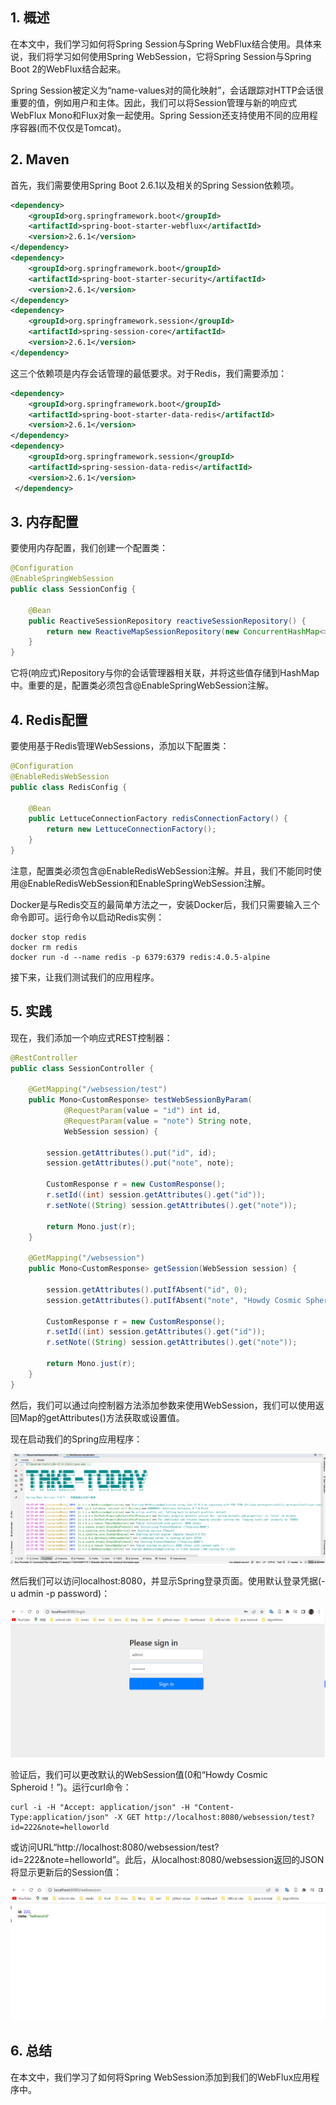 ## 1. 概述

在本文中，我们学习如何将Spring Session与Spring WebFlux结合使用。具体来说，我们将学习如何使用Spring WebSession，它将Spring Session与Spring Boot 2的WebFlux结合起来。

Spring Session被定义为“name-values对的简化映射”，会话跟踪对HTTP会话很重要的值，例如用户和主体。因此，我们可以将Session管理与新的响应式WebFlux Mono和Flux对象一起使用。Spring Session还支持使用不同的应用程序容器(而不仅仅是Tomcat)。

## 2. Maven

首先，我们需要使用Spring Boot 2.6.1以及相关的Spring Session依赖项。

```xml
<dependency>
    <groupId>org.springframework.boot</groupId>
    <artifactId>spring-boot-starter-webflux</artifactId>
    <version>2.6.1</version>
</dependency>
<dependency>
    <groupId>org.springframework.boot</groupId>
    <artifactId>spring-boot-starter-security</artifactId>
    <version>2.6.1</version>
</dependency>
<dependency> 
    <groupId>org.springframework.session</groupId> 
    <artifactId>spring-session-core</artifactId> 
    <version>2.6.1</version>
</dependency>
```

这三个依赖项是内存会话管理的最低要求。对于Redis，我们需要添加：

```xml
<dependency>
    <groupId>org.springframework.boot</groupId>
    <artifactId>spring-boot-starter-data-redis</artifactId>
    <version>2.6.1</version>
</dependency>
<dependency>
    <groupId>org.springframework.session</groupId>
    <artifactId>spring-session-data-redis</artifactId>
    <version>2.6.1</version>
 </dependency>
```

## 3. 内存配置

要使用内存配置，我们创建一个配置类：

```java
@Configuration
@EnableSpringWebSession
public class SessionConfig {

    @Bean
    public ReactiveSessionRepository reactiveSessionRepository() {
        return new ReactiveMapSessionRepository(new ConcurrentHashMap<>());
    }
}
```

它将(响应式)Repository与你的会话管理器相关联，并将这些值存储到HashMap中。重要的是，配置类必须包含@EnableSpringWebSession注解。

## 4. Redis配置

要使用基于Redis管理WebSessions，添加以下配置类：

```java
@Configuration
@EnableRedisWebSession
public class RedisConfig {

    @Bean
    public LettuceConnectionFactory redisConnectionFactory() {
        return new LettuceConnectionFactory();
    }
}
```

注意，配置类必须包含@EnableRedisWebSession注解。并且，我们不能同时使用@EnableRedisWebSession和EnableSpringWebSession注解。

Docker是与Redis交互的最简单方法之一，安装Docker后，我们只需要输入三个命令即可。运行命令以启动Redis实例：

```shell
docker stop redis
docker rm redis
docker run -d --name redis -p 6379:6379 redis:4.0.5-alpine
```

接下来，让我们测试我们的应用程序。

## 5. 实践

现在，我们添加一个响应式REST控制器：

```java
@RestController
public class SessionController {

    @GetMapping("/websession/test")
    public Mono<CustomResponse> testWebSessionByParam(
            @RequestParam(value = "id") int id,
            @RequestParam(value = "note") String note,
            WebSession session) {

        session.getAttributes().put("id", id);
        session.getAttributes().put("note", note);

        CustomResponse r = new CustomResponse();
        r.setId((int) session.getAttributes().get("id"));
        r.setNote((String) session.getAttributes().get("note"));

        return Mono.just(r);
    }

    @GetMapping("/websession")
    public Mono<CustomResponse> getSession(WebSession session) {

        session.getAttributes().putIfAbsent("id", 0);
        session.getAttributes().putIfAbsent("note", "Howdy Cosmic Spheroid!");

        CustomResponse r = new CustomResponse();
        r.setId((int) session.getAttributes().get("id"));
        r.setNote((String) session.getAttributes().get("note"));

        return Mono.just(r);
    }
}
```

然后，我们可以通过向控制器方法添加参数来使用WebSession，我们可以使用返回Map的getAttributes()方法获取或设置值。

现在启动我们的Spring应用程序：

<img src="../assets/img.png">

然后我们可以访问localhost:8080，并显示Spring登录页面。使用默认登录凭据(-u admin -p password)：

<img src="../assets/img_1.png">

验证后，我们可以更改默认的WebSession值(0和“Howdy Cosmic Spheroid！”)。运行curl命令：

```shell
curl -i -H "Accept: application/json" -H "Content-Type:application/json" -X GET http://localhost:8080/websession/test?id=222&note=helloworld
```

或访问URL“http://localhost:8080/websession/test?id=222&note=helloworld”。此后，从localhost:8080/websession返回的JSON将显示更新后的Session值：

<img src="../assets/img_2.png">

## 6. 总结

在本文中，我们学习了如何将Spring WebSession添加到我们的WebFlux应用程序中。